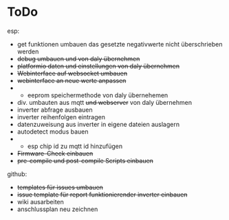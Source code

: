 # ToDo

esp:
- get funktionen umbauen das gesetzte negativwerte nicht überschrieben werden
- ~~debug umbauen und von daly übernehmen~~
- ~~platformio daten und einstellungen von daly übernehmen~~
- ~~Webinterface auf websocket umbauen~~
- ~~webinterface an neue werte anpassen~~
- - eeprom speichermethode von daly übernehemen
- div. umbauten aus mqtt ~~und webserver~~ von daly übernehmen
- inverter abfrage ausbauen
- inverter reihenfolgen eintragen
- datenzuweisung aus inverter in eigene dateien auslagern
- autodetect modus bauen
- - esp chip id zu mqtt id hinzufügen
- ~~Firmware-Check einbauen~~
- ~~pre-compile und post-compile Scripts einbauen~~

github:
- ~~templates für issues umbauen~~
- ~~issue template für report funktionierender inverter einbauen~~
- wiki ausarbeiten
- anschlussplan neu zeichnen
